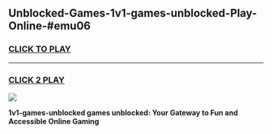 
## Unblocked-Games-1v1-games-unblocked-Play-Online-#emu06
<h3>
<a href="https://premium.freeplayer.one?title=1v1-games-unblocked&ref=27F">CLICK TO PLAY</a></h3>
<hr>

<h3>
<a href="https://premium.freeplayer.one?title=1v1-games-unblocked&ref=27F">CLICK 2 PLAY</a>
  
</h3>

<a href="https://premium.freeplayer.one?title=1v1-games-unblocked&ref=27F"><img src="https://clearcache.store/games.png"></a>


**1v1-games-unblocked games unblocked: Your Gateway to Fun and Accessible Online Gaming**
